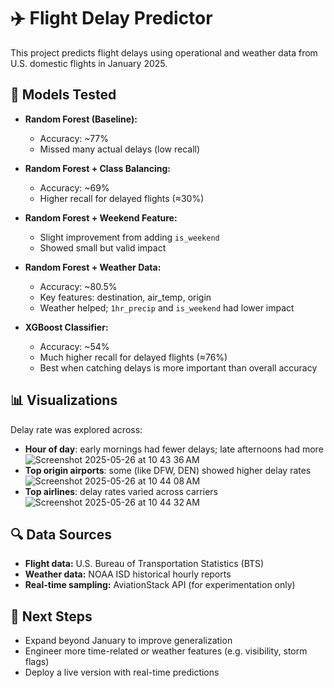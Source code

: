# ✈️ Flight Delay Predictor

This project predicts flight delays using operational and weather data from U.S. domestic flights in January 2025.

## 🧪 Models Tested

- **Random Forest (Baseline):**  
  - Accuracy: ~77%  
  - Missed many actual delays (low recall)

- **Random Forest + Class Balancing:**  
  - Accuracy: ~69%  
  - Higher recall for delayed flights (≈30%)

- **Random Forest + Weekend Feature:**  
  - Slight improvement from adding `is_weekend`  
  - Showed small but valid impact

- **Random Forest + Weather Data:**  
  - Accuracy: ~80.5%  
  - Key features: destination, air_temp, origin  
  - Weather helped; `1hr_precip` and `is_weekend` had lower impact

- **XGBoost Classifier:**  
  - Accuracy: ~54%  
  - Much higher recall for delayed flights (≈76%)  
  - Best when catching delays is more important than overall accuracy

## 📊 Visualizations

Delay rate was explored across:
- **Hour of day**: early mornings had fewer delays; late afternoons had more
![Screenshot 2025-05-26 at 10 43 36 AM](https://github.com/user-attachments/assets/d01b9e29-f272-4a50-b657-2039ed0d275a)
- **Top origin airports**: some (like DFW, DEN) showed higher delay rates
![Screenshot 2025-05-26 at 10 44 08 AM](https://github.com/user-attachments/assets/83c89a4f-8a36-4ff9-b740-480ec4693dc7)
- **Top airlines**: delay rates varied across carriers
![Screenshot 2025-05-26 at 10 44 32 AM](https://github.com/user-attachments/assets/1dac7d22-71ab-4116-852d-760ce2d92d76)

## 🔍 Data Sources

- **Flight data:** U.S. Bureau of Transportation Statistics (BTS)
- **Weather data:** NOAA ISD historical hourly reports
- **Real-time sampling:** AviationStack API (for experimentation only)

## 🧠 Next Steps

- Expand beyond January to improve generalization
- Engineer more time-related or weather features (e.g. visibility, storm flags)
- Deploy a live version with real-time predictions
